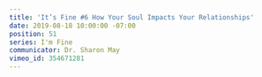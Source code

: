 ```yaml
---
title: 'It’s Fine #6 How Your Soul Impacts Your Relationships'
date: 2019-08-18 10:00:00 -07:00
position: 51
series: I'm Fine
communicator: Dr. Sharon May
vimeo_id: 354671281
---
```


